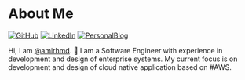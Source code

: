 # About Me

[![GitHub](https://img.shields.io/badge/GitHub-%40amirhmd-239a3b.svg)](https://github.com/amirhmd)
[![LinkedIn](https://img.shields.io/badge/Linked-in-0c66c3.svg)](https://www.linkedin.com/in/amirhm/)
[![PersonalBlog](https://img.shields.io/badge/Personal-blog-6c3a3b.svg)](https://amirhmovahed.com)

Hi, I am [@amirhmd](https://github.com/amirhmd). 👋 I am a Software Engineer with experience in development and design of enterprise systems. My current focus is on development and design of cloud native application based on #AWS. 

